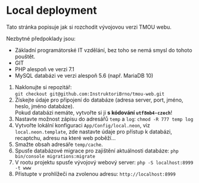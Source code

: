 # Local deployment

Tato stránka popisuje jak si rozchodit vývojovou verzi TMOU webu.

Nezbytné předpoklady jsou:
* Základní programátorské IT vzdělání, bez toho se nemá smysl do tohoto pouštět.
* GIT
* PHP alespoň ve verzi 7.1
* MySQL databázi ve verzi alespoň 5.6 (např. MariaDB 10)

1. Naklonujte si repozitář:  
   `git checkout git@github.com:InstruktoriBrno/tmou-web.git`
2. Získejte údaje pro připojení do databáze (adresa server, port, jméno, heslo, jméno databáze).  
   Pokud databázi nemáte, vytvořte si ji **s kódování `utf8mb4-czech`**!
3. Nastavte možnost zápisu do adresářů `temp` a `log`: `chmod -R 777 temp log`
4. Vytvořte lokální konfiguraci `App/Config/local.neon`, viz `local.neon.template`,
   zde nastavte údaje pro přístup k databázi, recaptchu, adresu na které web poběží...
5. Smažte obsah adresáře `temp/cache`.
6. Spusťe databázové migrace pro zajištění aktuálnosti databáze: `php bin/console migrations:migrate`
7. V rootu projektu spusťe vývojový webový server: `php -S localhost:8999 -t www`
8. Přistupte v prohlížeči na zvolenou adresu: `http://localhost:8999`

